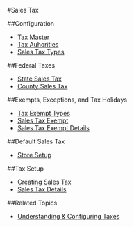 #Sales Tax

##Configuration

* [Tax Master](tax-master.md)
* [Tax Auhorities](tax-authorities.md)
* [Sales Tax Types](sales-tax-types.md)

##Federal Taxes
* [State Sales Tax](state-sales-tax.md)
* [County Sales Tax](county-sales-tax.md)

##Exempts, Exceptions, and Tax Holidays
* [Tax Exempt Types](tax-exempt-types.md)
* [Sales Tax Exempt](sales-tax-exempt.md)
* [Sales Tax Exempt Details](sales-tax-exempt-details.md)

##Default Sales Tax
* [Store Setup](../../inventory-management/stores.md)

##Tax Setup
* [Creating Sales Tax](creating-sales-tax.md)
* [Sales Tax Details](sales-tax-details.md)

##Related Topics
* [Understanding & Configuring Taxes](../understanding-and-configuring-taxes.md)